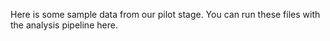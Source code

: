 Here is some sample data from our pilot stage. You can run these files with the analysis pipeline here.
